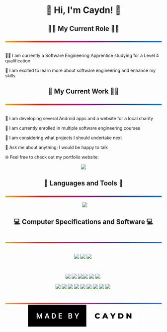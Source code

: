 <h1 align="center">👋 Hi, I'm Caydn! 👋</h1>
<div align="center"><h2>👨‍💻 My Current Role 👨‍💻</h2>
<img src='./gradient.png'/>
</div>
<br>
<p>
👨‍🎓 I am currently a Software Engineering Apprentice studying for a Level 4 qualification

🚀 I am excited to learn more about software engineering and enhance my skills
</p>
<div align="center"><h2>👷 My Current Work 👷‍♂️</h2>
<img src='./gradient.png'/>
</div>
<br>
<p>
🤖 I am developing several Android apps and a website for a local charity

🧠 I am currently enrolled in multiple software engineering courses

🤔 I am considering what projects I should undertake next

💬 Ask me about anything; I would be happy to talk

🌐 Feel free to check out my portfolio website:

<div align="center"> <a href="https://caydn.info"> <img src="https://img.shields.io/badge/caydn.info-000000.svg?&style=for-the-badge&logo=website&logoColor=white"/></a></div>
</p>
<div align="center"><h2>🔨 Languages and Tools 🔨</h2>
<img src='./gradient.png'/>
</div>
<p align="center"> 
  <img src="https://skillicons.dev/icons?i=ableton,androidstudio,atom,codepen,css,eclipse,firebase,flutter,git,github,gitlab,html,idea,java,js,linux,md,postgres,py,raspberrypi,react,spring,stackoverflow,vscode&perline=6">
</p>
<div align="center"><h2>💻 Computer Specifications and Software 💻</h2>
 <img src='./gradient.png'/>
 <p align="center">
 <img src="https://img.shields.io/badge/AMD_Ryzen_5_2600X-ED1C24?style=for-the-badge&logo=amd&logoColor=white"/> <img src="https://img.shields.io/badge/NVIDIA_GTX_1050_Ti-76B900?style=for-the-badge&logo=nvidia&logoColor=white"/> <img src="https://img.shields.io/badge/Windows_10_Pro-0078D6?style=for-the-badge&logo=windows&logoColor=white"/>
 </p>
 <p align="center">
 <img src="https://img.shields.io/badge/Atom-66595C?style=for-the-badge&logo=Atom&logoColor=white"/> <img src="https://img.shields.io/badge/Eclipse-2C2255?style=for-the-badge&logo=eclipse&logoColor=white"/> <img src="https://img.shields.io/badge/IntelliJ_IDEA-000000.svg?style=for-the-badge&logo=intellij-idea&logoColor=white"/><img src="https://img.shields.io/badge/PyCharm-000000.svg?&style=for-the-badge&logo=PyCharm&logoColor=white"/> <img src="https://img.shields.io/badge/sublime_text-%23575757.svg?&style=for-the-badge&logo=sublime-text&logoColor=white"/> <img src="https://img.shields.io/badge/VS_Code-0078D4?style=for-the-badge&logo=visual%20studio%20code&logoColor=white"/>
 </p>
<p align="center">
 <img src="https://img.shields.io/badge/affinityphoto-%237E4DD2.svg?style=for-the-badge&logo=affinity-photo&logoColor=white"/> <img src="https://img.shields.io/badge/Discord-5865F2?style=for-the-badge&logo=discord&logoColor=white"/> <img src="https://img.shields.io/badge/DuckDuckGo-DE5833?style=for-the-badge&logo=DuckDuckGo&logoColor=white"/> <img src="https://camo.githubusercontent.com/06c6858186510906c21d8c951168d55d976d7dfb9176ed6125c55b8a7de0baae/68747470733a2f2f696d672e736869656c64732e696f2f62616467652f4749542d4534344333303f7374796c653d666f722d7468652d6261646765266c6f676f3d676974266c6f676f436f6c6f723d7768697465"/> <img src="https://img.shields.io/badge/Firefox_Browser-FF7139?style=for-the-badge&logo=Firefox-Browser&logoColor=white"/> <img src="https://img.shields.io/badge/Signal-3A76F0?style=for-the-badge&logo=signal&logoColor=white"/> <img src="https://img.shields.io/badge/Steam-000000?style=for-the-badge&logo=steam&logoColor=white"/> <img src="https://img.shields.io/badge/Spotify-1ED760?&style=for-the-badge&logo=spotify&logoColor=white"/> <img src="https://img.shields.io/badge/VirtualBox-21416b?style=for-the-badge&logo=VirtualBox&logoColor=white"/>
 </p>
 <img src='./gradient.png'/>
</div>
<div align="center"> <img src="./credit.svg"/></div>
